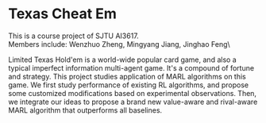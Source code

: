 # Texas Cheat Em
This is a course project of SJTU AI3617. \
Members include: Wenzhuo Zheng, Mingyang Jiang, Jinghao Feng\

Limited Texas Hold'em is a world-wide popular card game, and also a typical imperfect information multi-agent game. It's a compound of fortune and strategy. This project studies application of MARL algorithms on this game. We first study performance of existing RL algorithms, and propose some customized modifications based on experimental observations. Then, we integrate our ideas to propose a brand new value-aware and rival-aware MARL algorithm that outperforms all baselines.
